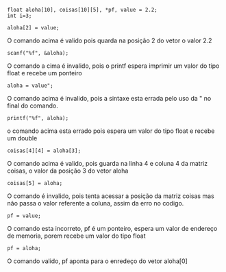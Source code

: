```
float aloha[10], coisas[10][5], *pf, value = 2.2;
int i=3;
```

```
aloha[2] = value;
```
O comando acima é valido pois quarda na posição 2 do vetor o valor 2.2

```
scanf("%f", &aloha);
```
O comando a cima é invalido, pois o printf espera imprimir um valor do tipo float e recebe um ponteiro

```
aloha = value";
```
O comando acima é invalido, pois a sintaxe esta errada pelo uso da " no final do comando.


```
printf("%f", aloha);
```
o comando acima esta errado pois espera um valor do tipo float e recebe um double

```
coisas[4][4] = aloha[3];
```
O comando acima é valido, pois guarda na linha 4 e coluna 4 da matriz coisas, o valor da posição 3 do vetor aloha


```
coisas[5] = aloha;
```
O comando é invalido, pois tenta acessar a posição da matriz coisas mas não passa o valor referente a coluna, assim da erro no codigo.


```
pf = value;
```
O comando esta incorreto, pf é um ponteiro, espera um valor de endereço de memoria, porem recebe um valor do tipo float

```
pf = aloha;
```
O comando valido, pf aponta para o enredeço do vetor aloha[0]


